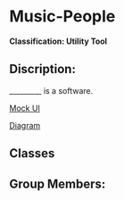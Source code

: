 # Music-People

**Classification: Utility Tool**

## Discription:
_________ is a software.



[Mock UI]()

[Diagram]()

## Classes

## Group Members:
